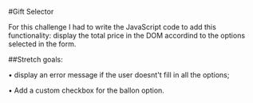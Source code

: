 #Gift Selector

For this challenge I had to write the JavaScript code to add this functionality: display the total price in the DOM accordind to the options selected in the form.

##Stretch goals:

• display an error message if the user doesnt't fill in all the options;

• Add a custom checkbox for the ballon option.

